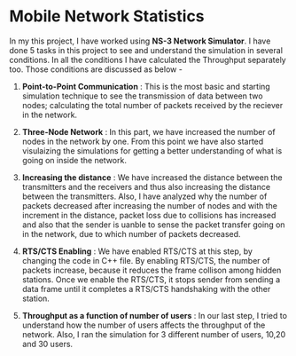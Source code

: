 # Mobile Network Statistics

In my this project, I have worked using **NS-3 Network Simulator**. I have done 5 tasks in this project to see and understand the simulation in several conditions. In all the conditions I have calculated the Throughput separately too. Those conditions are discussed as below - 

1. **Point-to-Point Communication** : This is the most basic and starting simulation technique to see the transmission of data between two nodes; calculating the total number of packets received by the reciever in the network.

2. **Three-Node Network** : In this part, we have increased the number of nodes in the network by one. From this point we have also started visulaizing the simulations for getting a better understanding of what is going on inside the network.

3. **Increasing the distance** : We have increased the distance between the transmitters and the receivers and thus also increasing the distance between the transmitters. Also, I have analyzed why the number of packets decreased after increasing the number of nodes and with the increment in the distance, packet loss due to collisions has increased and also that the sender is uanble to sense the packet transfer going on in the network, due to which number of packets decreased.

4. **RTS/CTS Enabling** : We have enabled RTS/CTS at this step, by changing the code in C++ file. By enabling RTS/CTS, the number of packets increase, because it reduces the frame collison among hidden stations. Once we enable the RTS/CTS, it stops sender from sending a data frame until it completes a RTS/CTS handshaking with the other station. 

5. **Throughput as a function of number of users** : In our last step, I tried to understand how the number of users affects the throughput of the network. Also, I ran the simulation for 3 different number of users, 10,20 and 30 users. 
